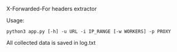 X-Forwarded-For headers extractor

Usage:
```
python3 app.py [-h] -u URL -i IP_RANGE [-w WORKERS] -p PROXY
```

All collected data is saved in log.txt
